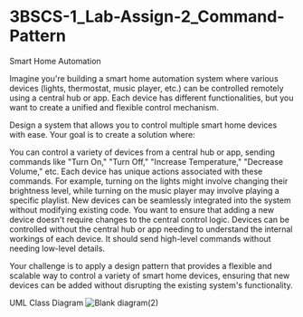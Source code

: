 # 3BSCS-1_Lab-Assign-2_Command-Pattern

Smart Home Automation

Imagine you're building a smart home automation system where various devices (lights, thermostat, music player, etc.) can be controlled remotely using a central hub or app. Each device has different functionalities, but you want to create a unified and flexible control mechanism.

Design a system that allows you to control multiple smart home devices with ease. Your goal is to create a solution where:

You can control a variety of devices from a central hub or app, sending commands like "Turn On," "Turn Off," "Increase Temperature," "Decrease Volume," etc.
Each device has unique actions associated with these commands. For example, turning on the lights might involve changing their brightness level, while turning 
on the music player may involve playing a specific playlist. New devices can be seamlessly integrated into the system without modifying existing code. 
You want to ensure that adding a new device doesn't require changes to the central control logic. Devices can be controlled without the central hub or app needing to 
understand the internal workings of each device. It should send high-level commands without needing low-level details.


Your challenge is to apply a design pattern that provides a flexible and scalable way to control a variety of smart home devices, ensuring that new devices can be 
added without disrupting the existing system's functionality.

UML Class Diagram
![Blank diagram(2)](https://github.com/user-attachments/assets/1eb02540-0f2c-42ff-a44b-c2246b80c803)
